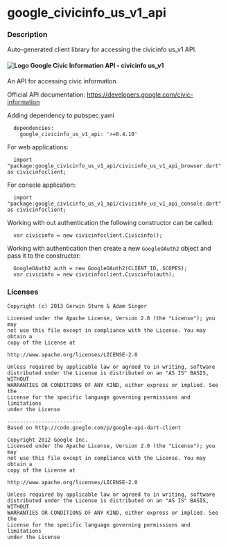 # google_civicinfo_us_v1_api

### Description

Auto-generated client library for accessing the civicinfo us_v1 API.

#### ![Logo](http://www.google.com/images/icons/product/search-16.gif) Google Civic Information API - civicinfo us_v1

An API for accessing civic information.

Official API documentation: https://developers.google.com/civic-information

Adding dependency to pubspec.yaml

```
  dependencies:
    google_civicinfo_us_v1_api: '>=0.4.10'
```

For web applications:

```
  import "package:google_civicinfo_us_v1_api/civicinfo_us_v1_api_browser.dart" as civicinfoclient;
```

For console application:

```
  import "package:google_civicinfo_us_v1_api/civicinfo_us_v1_api_console.dart" as civicinfoclient;
```

Working with out authentication the following constructor can be called:

```
  var civicinfo = new civicinfoclient.Civicinfo();
```

Working with authentication then create a new `GoogleOAuth2` object and pass it to the constructor:


```
  GoogleOAuth2 auth = new GoogleOAuth2(CLIENT_ID, SCOPES);
  var civicinfo = new civicinfoclient.Civicinfo(auth);
```

### Licenses

```
Copyright (c) 2013 Gerwin Sturm & Adam Singer

Licensed under the Apache License, Version 2.0 (the "License"); you may 
not use this file except in compliance with the License. You may obtain a 
copy of the License at

http://www.apache.org/licenses/LICENSE-2.0

Unless required by applicable law or agreed to in writing, software
distributed under the License is distributed on an "AS IS" BASIS, WITHOUT
WARRANTIES OR CONDITIONS OF ANY KIND, either express or implied. See the
License for the specific language governing permissions and limitations 
under the License

------------------------
Based on http://code.google.com/p/google-api-dart-client

Copyright 2012 Google Inc.
Licensed under the Apache License, Version 2.0 (the "License"); you may 
not use this file except in compliance with the License. You may obtain a
copy of the License at

http://www.apache.org/licenses/LICENSE-2.0

Unless required by applicable law or agreed to in writing, software
distributed under the License is distributed on an "AS IS" BASIS, WITHOUT
WARRANTIES OR CONDITIONS OF ANY KIND, either express or implied. See the
License for the specific language governing permissions and limitations 
under the License

```
